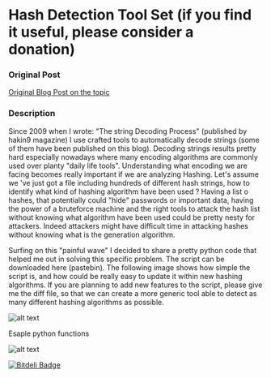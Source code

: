 Hash Detection Tool Set  (if you find it useful, please consider a donation)
=====================

### Original Post
[Original Blog Post on the topic](http://marcoramilli.blogspot.it/search?q=hash+detector)

### Description
 Since 2009 when I wrote: "The string Decoding Process" (published by hakin9 magazine) I use crafted tools to automatically decode strings (some of them have been published on this blog). Decoding strings results pretty hard especially nowadays where many encoding algorithms are commonly used over planty "daily life tools". Understanding what encoding we are facing becomes really important if we are analyzing Hashing. Let's assume we 've just got a file including hundreds of different hash strings, how to identify what kind of hashing algorithm have been used ? Having a list o hashes, that potentially could "hide" passwords or important data, having  the power of a bruteforce machine and the right tools to attack the hash list without knowing what algorithm have been used could be pretty nesty for attackers. Indeed attackers might have difficult time in attacking hashes without knowing what is the generation algorithm. 

Surfing on this "painful wave" I decided to share a pretty python code that helped me out in solving this specific problem. The script can be downloaded here (pastebin). The following image shows how simple the script is, and how could be really easy to update it within new hashing algorithms. If you are planning to add new features to the script, please give me the diff file, so that we can create a more generic tool able to detect as many different hashing algorithms as possible.

![alt text](http://1.bp.blogspot.com/-Kmdb-9ewB3g/UcggFkaQLpI/AAAAAAAALZs/-_klPEWtV5I/s1600/Screen+Shot+2013-06-24+at+12.29.29+PM.png "Hashing functions")

Esaple python functions

![alt text]( http://4.bp.blogspot.com/-6wqJL6EL04E/UcgfQ-TET_I/AAAAAAAALZk/rSKTyeJwXqg/s1600/Screen+Shot+2013-06-24+at+12.27.25+PM.png "Example For extensions")



[![Bitdeli Badge](https://d2weczhvl823v0.cloudfront.net/marcoramilli/hashdetection/trend.png)](https://bitdeli.com/free "Bitdeli Badge")

